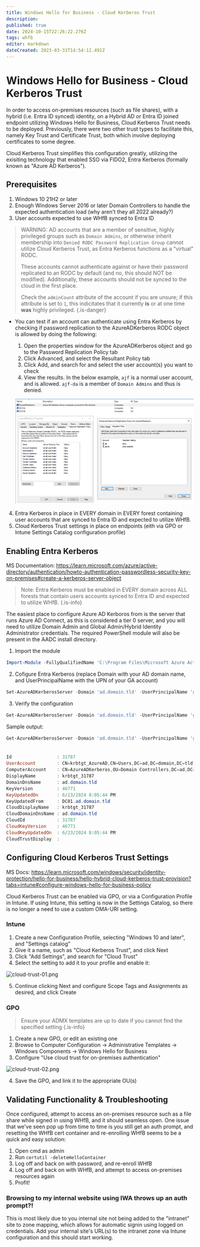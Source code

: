 ```yaml
---
title: Windows Hello for Business - Cloud Kerberos Trust
description: 
published: true
date: 2024-10-15T22:26:22.276Z
tags: whfb
editor: markdown
dateCreated: 2023-03-31T14:54:12.491Z
---
```


# Windows Hello for Business - Cloud Kerberos Trust

In order to access on-premises resources (such as file shares), with a hybrid (i.e. Entra ID synced) identity, on a Hybrid AD or Entra ID joined endpoint utilizing Windows Hello for Business, Cloud Kerberos Trust needs to be deployed. Previously, there were two other trust types to facilitate this, namely Key Trust and Certificate Trust, both which involve deploying certificates to some degree.

Cloud Kerberos Trust simplifies this configuration greatly, utilizing the exisiting technology that enabled SSO via FIDO2, Entra Kerberos (formally known as "Azure AD Kerberos").

## Prerequisites

1. Windows 10 21H2 or later
2. Enough Windows Server 2016 or later Domain Controllers to handle the expected authentication load (why aren't they all 2022 already?)
3. User accounts expected to use WHfB synced to Entra ID
> WARNING: AD accounts that are a member of sensitive, highly privileged groups such as `Domain Admins`, or otherwise inherit membership into `Denied RODC Password Replication Group` cannot utilize Cloud Kerberos Trust, as Entra Kerberos functions as a "virtual" RODC.
>
> These accounts cannot authenticate against or have their password replicated to an RODC by default (and no, this should NOT be modified). Additionally, these accounts should not be synced to the cloud in the first place.
>
> Check the `adminCount` attribute of the account if you are unsure; if this attribute is set to `1`, this indicitates that it currently **is** or at one time **was** highly privileged.
{.is-danger}
* You can test if an account can authenticate using Entra Kerberos by checking if password replication to the AzureADKerberos RODC object is allowed by doing the following:
  1. Open the properties window for the AzureADKerberos object and go to the Password Replication Policy tab
  2. Click Advanced, and select the Resultant Policy tab
  3. Click Add, and search for and select the user account(s) you want to check
  4. View the results. In the below example, `ajf` is a normal user account, and is allowed. `ajf-da` is a member of `Domain Admins` and thus is denied.

  ![aadk-rodc-props.png](/aadk-rodc-props.png)

4. Entra Kerberos in place in EVERY domain in EVERY forest containing user accounts that are synced to Entra ID and expected to utilize WHfB.
5. Cloud Kerberos Trust settings in place on endpoints (eith via GPO or Intune Settings Catalog configuration profile)

## Enabling Entra Kerberos

MS Documentation: https://learn.microsoft.com/azure/active-directory/authentication/howto-authentication-passwordless-security-key-on-premises#create-a-kerberos-server-object

> Note: Entra Kerberos must be enabled in EVERY domain across ALL forests that contain users accounts synced to Entra ID and expected to utilize WHfB.
{.is-info}

The easiest place to configure Azure AD Kerboros from is the server that runs Azure AD Connect, as this is considered a tier 0 server, and you will need to utilize Domain Admin and Global Admin/Hybrid Identity Administrator credentials. The required PowerShell module will also be present in the AADC install directory.

1. Import the module
```powershell
Import-Module -FullyQualifiedName 'C:\Program Files\Microsoft Azure Active Directory Connect\AzureADKerberos\AzureAdKerberos.psd1'
```
2. Cofigure Entra Kerberos (replace Domain with your AD domain name, and UserPrincipalName with the UPN of your GA account)
```powershell
Set-AzureADKerberosServer -Domain 'ad.domain.tld' -UserPrincipalName 'ga@domain.onmicrosoft.com'
```
3. Verify the configuration
```powershell
Get-AzureADKerberosServer -Domain 'ad.domain.tld' -UserPrincipalName 'ga@domain.onmicrosoft.com'
```
Sample output:
```powershell
Get-AzureADKerberosServer -Domain 'ad.domain.tld' -UserPrincipalName 'ga@domain.onmicrosoft.com'


Id                 : 31787
UserAccount        : CN=krbtgt_AzureAD,CN=Users,DC=ad,DC=domain,DC=tld
ComputerAccount    : CN=AzureADKerberos,OU=Domain Controllers,DC=ad,DC=domain,DC=tld
DisplayName        : krbtgt_31787
DomainDnsName      : ad.domain.tld
KeyVersion         : 46771
KeyUpdatedOn       : 6/23/2024 8:05:44 PM
KeyUpdatedFrom     : DC01.ad.domain.tld
CloudDisplayName   : krbtgt_31787
CloudDomainDnsName : ad.domain.tld
CloudId            : 31787
CloudKeyVersion    : 46771
CloudKeyUpdatedOn  : 6/23/2024 8:05:44 PM
CloudTrustDisplay  :
```

## Configuring Cloud Kerberos Trust Settings

MS Docs: https://learn.microsoft.com/windows/security/identity-protection/hello-for-business/hello-hybrid-cloud-kerberos-trust-provision?tabs=intune#configure-windows-hello-for-business-policy

Cloud Kerberos Trust can be enabled via GPO, or via a Configuration Profile in Intune. If using Intune, this setting is now in the Settings Catalog, so there is no longer a need to use a custom OMA-URI setting.

### Intune

1. Create a new Configuration Profile, selecting "Windows 10 and later", and "Settings catalog"
2. Give it a name, such as "Cloud Kerberos Trust", and click Next
3. Click "Add Settings", and search for "Cloud Trust"
4. Select the setting to add it to your profile and enable it:

![cloud-trust-01.png](/cloud-trust-01.png)

5. Continue clicking Next and configure Scope Tags and Assignments as desired, and click Create

### GPO

> Ensure your ADMX templates are up to date if you cannot find the specified setting
{.is-info}

1. Create a new GPO, or edit an existing one
2. Browse to Computer Configuration -> Administrative Templates -> Windows Components -> Windows Hello for Business
3. Configure "Use cloud trust for on-premises authentication"

![cloud-trust-02.png](/cloud-trust-02.png)

4. Save the GPO, and link it to the appropriate OU(s)

## Validating Functionality & Troubleshooting

Once configured, attempt to access an on-premises resource such as a file share while signed in using WHfB, and it should seamless open. One issue that we've seen pop up from time to time is you still get an auth prompt, and resetting the WHfB cert container and re-enrolling WHfB seems to be a quick and easy solution:

1. Open cmd as admin
2. Run `certutil -deleteHelloContainer`
3. Log off and back on with password, and re-enroll WHfB
4. Log off and back on with WHfB, and attempt to access on-premises resources again
5. Profit!

### Browsing to my internal website using IWA throws up an auth prompt?!

This is most likely due to you internal site not being added to the "intranet" site to zone mapping, which allows for automatic signin using logged on credentials. Add your internal site's URL(s) to the intranet zone via Intune configuration and this should start working.
